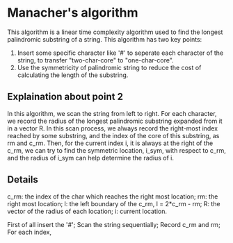 Manacher's algorithm
======================
This algorithm is a linear time complexity algorithm used to find the longest palindromic substring of a string.
This algorithm has two key points:
  1. Insert some specific character like '#' to seperate each character of the string, to transfer "two-char-core" to "one-char-core".
  2. Use the symmetricity of palindromic string to reduce the cost of calculating the length of the substring.
  
Explaination about point 2
-----------------------
  In this algorithm, we scan the string from left to right.
  For each character, we record the radius of the longest palindromic substring expanded from it in a vector R.
  In this scan process, we always record the right-most index reached by some substring, and the index of the core of this substring, as rm and c_rm. 
  Then, for the current index i, it is always at the right of the c_rm, we can try to find the symmetric location, i_sym, with respect to c_rm, and the radius of i_sym can help determine the radius of i.

Details
------------------------
  c_rm: the index of the char which reaches the right most location;
  rm: the right most location;
  l: the left boundary of the c_rm, l = 2\*c_rm - rm;
  R: the vector of the radius of each location;
  i: current location.


  First of all insert the '#';
  Scan the string sequentially;
  Record c_rm and rm;
  For each index, 


